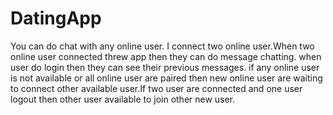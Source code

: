 # DatingApp
You can do chat with any online user. I connect two online user.When two online user connected threw app then they can do 
message chatting. when user do login then they can see their previous messages. if any online user is not available or all 
online user are paired then new online user are waiting to connect other available user.If two user are connected and one 
user logout then other user available to join other new user. 
